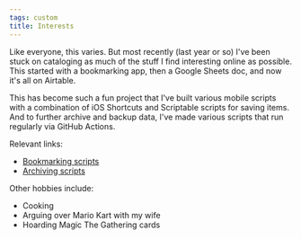 ```yaml
---
tags: custom
title: Interests
---
```


Like everyone, this varies. But most recently (last year or so) I've been stuck on cataloging as much of the stuff I find interesting online as possible. This started with a bookmarking app, then a Google Sheets doc, and now it's all on Airtable.

This has become such a fun project that I've built various mobile scripts with a combination of iOS Shortcuts and Scriptable scripts for saving items. And to further archive and backup data, I've made various scripts that run regularly via GitHub Actions.

Relevant links:

- [Bookmarking scripts](https://github.com/fourjuaneight/bookmarker)
- [Archiving scripts](https://github.com/fourjuaneight/archiver)

Other hobbies include:

- Cooking
- Arguing over Mario Kart with my wife
- Hoarding Magic The Gathering cards
